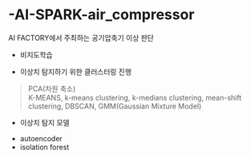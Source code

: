# -AI-SPARK-air_compressor
AI FACTORY에서 주최하는 공기압축기 이상 판단

- 비지도학습 


- 이상치 탐지하기 위한 클러스터링 진행
> PCA(차원 축소)          
> K-MEANS, k-means clustering, k-medians clustering, mean-shift clustering, DBSCAN, GMM(Gaussian Mixture Model)


- 이상치 탐지 모델
* autoencoder
* isolation forest
